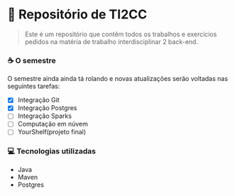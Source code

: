 # 🚀 Repositório de TI2CC

> Este é um repositório que contêm todos os trabalhos e exercícios pedidos na matéria de trabalho interdisciplinar 2 back-end.

### ☕ O semestre

O semestre ainda ainda tá rolando e novas atualizações serão voltadas nas seguintes tarefas:

- [x] Integração Git
- [x] Integração Postgres
- [ ] Integração Sparks
- [ ] Computação em núvem
- [ ] YourShelf(projeto final)

### 💻 Tecnologias utilizadas

- Java
- Maven
- Postgres
